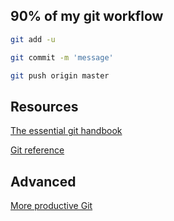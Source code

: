## 90% of my git workflow

```bash
git add -u

git commit -m 'message'

git push origin master
```

## Resources

[The essential git handbook](https://medium.freecodecamp.org/the-essential-git-handbook-a1cf77ed11b5)

[Git reference](https://git-scm.com/docs)

## Advanced
[More productive Git](https://increment.com/open-source/more-productive-git/)
